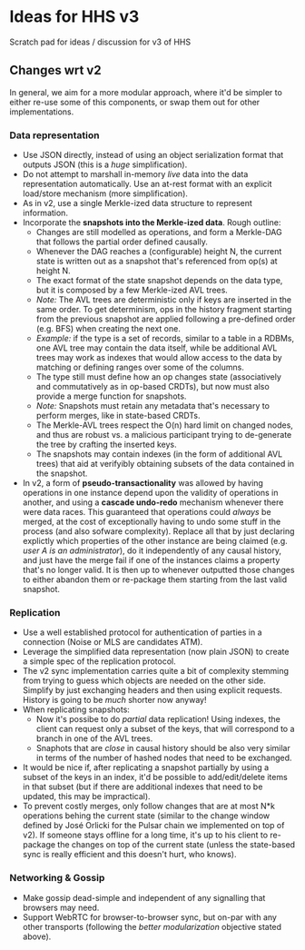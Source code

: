 # Ideas for HHS v3
Scratch pad for ideas / discussion for v3 of HHS

## Changes wrt v2

In general, we aim for a more modular approach, where it'd be simpler to either re-use some of this components, or swap them out for other implementations.

### Data representation

- Use JSON directly, instead of using an object serialization format that outputs JSON (this is a _huge_ simplification).
- Do not attempt to marshall in-memory _live_ data into the data representation automatically. Use an at-rest format with an explicit load/store mechanism (more simplification).
- As in v2, use a single Merkle-ized data structure to represent information.
- Incorporate the **snapshots into the Merkle-ized data**. Rough outline:
  - Changes are still modelled as operations, and form a Merkle-DAG that follows the partial order defined causally.
  - Whenever the DAG reaches a (configurable) height N, the current state is written out as a snapshot that's referenced from op(s) at height N.
  - The exact format of the state snapshot depends on the data type, but it is composed by a few Merkle-ized AVL trees.
  - _Note:_ The AVL trees are deterministic only if keys are inserted in the same order. To get determinism, ops in the history fragment starting from the previous snapshot are applied following a pre-defined order (e.g. BFS) when creating the next one.
  - _Example:_ if the type is a set of records, similar to a table in a RDBMs, one AVL tree may contain the data itself, while be additional AVL trees may work as indexes that would allow access to the data by matching or defining ranges over some of the columns. 
  - The type still must define how an op changes state (associatively and commutatively as in op-based CRDTs), but now must also provide a merge function for snapshots.
  - _Note:_ Snapshots must retain any metadata that's necessary to perform merges, like in state-based CRDTs.
  - The Merkle-AVL trees respect the O(n) hard limit on changed nodes, and thus are robust vs. a malicious participant trying to de-generate the tree by crafting the inserted keys.
  - The snapshots may contain indexes (in the form of additional AVL trees) that aid at verifyibly obtaining subsets of the data contained in the snapshot.
- In v2, a form of **pseudo-transactionality** was allowed by having operations in one instance depend upon the validity of operations in another, and using a **cascade undo-redo** mechanism whenever there were data races. This guaranteed that operations could _always_ be merged, at the cost of exceptionally having to undo some stuff in the process (and also sofware complexity). Replace all that by just declaring explictly which properties of the other instance are being claimed (e.g. _user A is an administrator_), do it independently of any causal history, and just have the merge fail if one of the instances claims a property that's no longer valid. It is then up to whenever outputted those changes to either abandon them or re-package them starting from the last valid snapshot.

### Replication

- Use a well established protocol for authentication of parties in a connection (Noise or MLS are candidates ATM).
- Leverage the simplified data representation (now plain JSON) to create a simple spec of the replication protocol.
- The v2 sync implementation carries quite a bit of complexity stemming from trying to guess which objects are needed on the other side. Simplify by just exchanging headers and then using explicit requests. History is going to be _much_ shorter now anyway!
- When replicating snapshots:
  - Now it's possibe to do _partial_ data replication! Using indexes, the client can request only a subset of the keys, that will correspond to a branch in one of the AVL trees.
  - Snaphots that are _close_ in causal history should be also very similar in terms of the number of hashed nodes that need to be exchanged.
- It would be nice if, after replicating a snapshot partially by using a subset of the keys in an index, it'd be possible to add/edit/delete items in that subset (but if there are additional indexes that need to be updated, this may be impractical).
- To prevent costly merges, only follow changes that are at most N*k operations behing the current state (similar to the change window defined by José Orlicki for the Pulsar chain we implemented on top of v2). If someone stays offline for a long time, it's up to his client to re-package the changes on top of the current state (unless the state-based sync is really efficient and this doesn't hurt, who knows).

### Networking & Gossip

- Make gossip dead-simple and independent of any signalling that browsers may need.
- Support WebRTC for browser-to-browser sync, but on-par with any other transports (following the _better modularization_ objective stated above).
